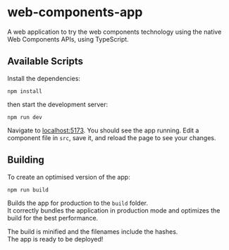 # web-components-app

A web application to try the web components technology using the native Web Components APIs, using TypeScript.

## Available Scripts

Install the dependencies:

```
npm install
```

then start the development server:

```
npm run dev
```

Navigate to [localhost:5173](http://localhost:5173). You should see the app running. Edit a component file in `src`, save it, and reload the page to see your changes.

## Building

To create an optimised version of the app:

```
npm run build
```

Builds the app for production to the `build` folder.<br />
It correctly bundles the application in production mode and optimizes the build for the best performance.

The build is minified and the filenames include the hashes.<br />
The app is ready to be deployed!

